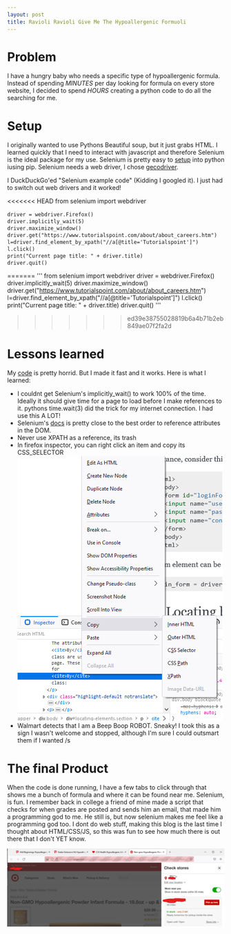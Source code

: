 ```yaml
---
layout: post
title: Ravioli Ravioli Give Me The Hypoallergenic Formuoli
---
```

# Problem

I have a hungry baby who needs a specific type of hypoallergenic formula. Instead of spending *MINUTES* per day looking for formula on every store website, I decided to spend *HOURS* creating a python code to do all the searching for me.

# Setup

I originally wanted to use Pythons Beautiful soup, but it just grabs HTML. I learned quickly that I need to interact with javascript and therefore Selenium is the ideal package for my use.
Selenium is pretty easy to [setup](https://www.selenium.dev/documentation/webdriver/getting_started/) into python iusing pip.
Selenium needs a web driver, I chose [gecodriver](https://github.com/mozilla/geckodriver/releases).

I DuckDuckGo'ed "Selenium example code" (Kidding I googled it). I just had to switch out web drivers and it worked!

<<<<<<< HEAD
    from selenium import webdriver

    driver = webdriver.Firefox()
    driver.implicitly_wait(5)
    driver.maximize_window()
    driver.get("https://www.tutorialspoint.com/about/about_careers.htm")
    l=driver.find_element_by_xpath("//a[@title='Tutorialspoint']")
    l.click()
    print("Current page title: " + driver.title)
    driver.quit()

=======
'''
from selenium import webdriver
driver = webdriver.Firefox()
driver.implicitly_wait(5)
driver.maximize_window()
driver.get("https://www.tutorialspoint.com/about/about_careers.htm")
l=driver.find_element_by_xpath("//a[@title='Tutorialspoint']")
l.click()
print("Current page title: " + driver.title)
driver.quit()
'''
>>>>>>> ed39e38755028819b6a4b71b2eb849ae07f2fa2d

# Lessons learned

My [code](https://github.com/EdTComeau/Formula/blob/master/main.py) is pretty horrid. But I made it fast and it works.
Here is what I learned:
- I couldnt get Selenium's implicitly_wait() to work 100% of the time. Ideally it should give time for a page to load before I make references to it. pythons time.wait(3) did the trick for my internet connection. I had use this A LOT!
- Selenium's [docs](https://selenium-python.readthedocs.io/locating-elements.html) is pretty close to the best order to reference attributes in the DOM. 
- Never use XPATH as a reference, its trash
- In firefox inspector, you can right click an item and copy its CSS_SELECTOR ![Copy a CSS Selector](\images\CSSselector.png)
- Walmart detects that I am a Beep Boop ROBOT. Sneaky! I took this as a sign I wasn't welcome and stopped, although I'm sure I could outsmart them if I wanted /s

# The final Product

When the code is done running, I have a few tabs to click through that shows me a bunch of formula and where it can be found near me. 
Selenium, is fun. 
I remember back in college a friend of mine made a script that checks for when grades are posted and sends him an email, that made him a programming god to me. He still is, but now selenium makes me feel like a programming god too. 
I dont do web stuff, making this blog is the last time I thought about HTML/CSS/JS, so this was fun to see how much there is out there that I don't YET know. 

![tabs](\images\FinalProdFormula.png)
